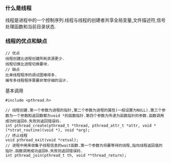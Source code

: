 ### 什么是线程
线程是进程中的一个控制序列.线程与线程的创建者共享全局变量,文件描述符,信号处理函数和当前目录状态.
### 线程的优点和缺点
```
// 优点
线程创建比进程创建所耗资源更少.
线程切换比进程切换要块.
// 缺点
比单线程程序的调试困难得多.
编写多线程程序需要非常仔细的设计.
```
基本调用
```
#include <pthread.h>

// 线程创建.第一个参数为进程的指针,第二个参数为进程的属性(一般设置为NULL).第三个参数为一个参数和返回数都为void *的函数指针.第四个参数为传递为函数指针的参数.函数调用成功时返回0.失败则返回错误码.
int pthread_create(pthread_t *thread, pthread_attr_t *attr, void *(*strat_routine)(void *), void *arg);
// 终止线程
void pthread_exit(void *retval);
// 进程中用来收集子线程信息的wait函数.第一个参数为将要等待的线程,指向线程返回值的指针.函数调用成功返回0.失败则返回错误码.
int pthread_join(pthread_t th, void **thread_return);
```